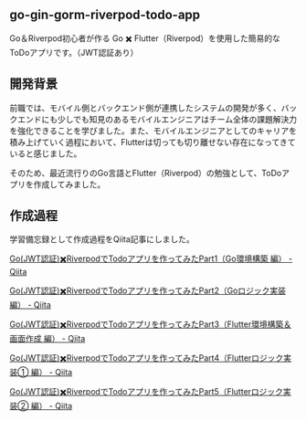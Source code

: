 ## go-gin-gorm-riverpod-todo-app

Go＆Riverpod初心者が作る Go ✖️ Flutter（Riverpod）を使用した簡易的なToDoアプリです。（JWT認証あり）

## 開発背景

前職では、モバイル側とバックエンド側が連携したシステムの開発が多く、バックエンドにも少しでも知見のあるモバイルエンジニアはチーム全体の課題解決力を強化できることを学びました。また、モバイルエンジニアとしてのキャリアを積み上げていく過程において、Flutterは切っても切り離せない存在になってきていると感じました。

そのため、最近流行りのGo言語とFlutter（Riverpod）の勉強として、ToDoアプリを作成してみました。

## 作成過程

学習備忘録として作成過程をQiita記事にしました。

[Go(JWT認証)✖️RiverpodでTodoアプリを作ってみたPart1（Go環境構築 編） - Qiita](https://qiita.com/SK3620/items/18dc5f5194b7efec003e)

[Go(JWT認証)✖️RiverpodでTodoアプリを作ってみたPart2（Goロジック実装 編） - Qiita](https://qiita.com/SK3620/items/3db8c58ea72c57eb8a1b)

[Go(JWT認証)✖️RiverpodでTodoアプリを作ってみたPart3（Flutter環境構築＆画面作成 編） - Qiita](https://qiita.com/SK3620/items/8b42af25dee48ca5f867)

[Go(JWT認証)✖️RiverpodでTodoアプリを作ってみたPart4（Flutterロジック実装① 編） - Qiita](https://qiita.com/SK3620/items/9b68ceb3212dbcd5c2dc)

[Go(JWT認証)✖️RiverpodでTodoアプリを作ってみたPart5（Flutterロジック実装② 編） - Qiita](https://qiita.com/SK3620/items/c7433afcdc1b6c14903b)
